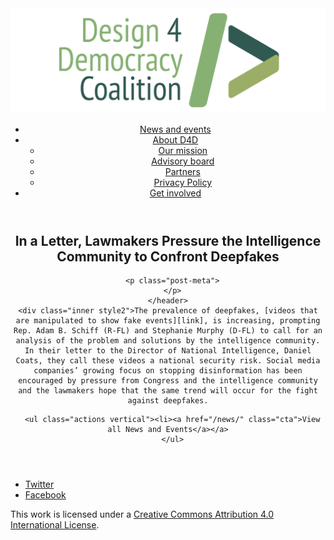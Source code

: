 <!DOCTYPE html>
<html lang="en_US"><head>
  <meta charset="utf-8">
  <meta http-equiv="X-UA-Compatible" content="IE=edge">
  <meta name="viewport" content="width=device-width, initial-scale=1">
  <link rel="apple-touch-icon" sizes="180x180" href="/assets/favicon/apple-touch-icon.png">
  <link rel="icon" type="image/png" sizes="32x32" href="/assets/favicon/favicon-32x32.png">
  <link rel="icon" type="image/png" sizes="16x16" href="/assets/favicon/favicon-16x16.png">
  <link rel="manifest" href="/site.webmanifest">
  <link rel="mask-icon" href="/assets/favicon/safari-pinned-tab.svg" color="#5bbad5">
  <meta name="msapplication-TileColor" content="#00aba9">
  <meta name="theme-color" content="#ffffff">

  
  <!-- Begin Jekyll SEO tag v2.4.0 -->
<title>In a Letter, Lawmakers Pressure the Intelligence Community to Confront Deepfakes | D4D Coalition</title>
<meta name="generator" content="Jekyll v3.7.3" />
<meta property="og:title" content="In a Letter, Lawmakers Pressure the Intelligence Community to Confront Deepfakes" />
<meta property="og:locale" content="en_US" />
<meta name="description" content="The prevalence of deepfakes, videos that are manipulated to show fake events, is increasing, prompting Rep. Adam B. Schiff (R-FL) and Stephanie Murphy (D-FL) to call for an analysis of the problem and solutions by the intelligence community. In their letter to the Director of National Intelligence, Daniel Coats, they call these videos a national security risk. Social media companies’ growing focus on stopping disinformation has been encouraged by pressure from Congress and the intelligence community and the lawmakers hope that the same trend will occur for the fight against deepfakes." />
<meta property="og:description" content="The prevalence of deepfakes, videos that are manipulated to show fake events, is increasing, prompting Rep. Adam B. Schiff (R-FL) and Stephanie Murphy (D-FL) to call for an analysis of the problem and solutions by the intelligence community. In their letter to the Director of National Intelligence, Daniel Coats, they call these videos a national security risk. Social media companies’ growing focus on stopping disinformation has been encouraged by pressure from Congress and the intelligence community and the lawmakers hope that the same trend will occur for the fight against deepfakes." />
<link rel="canonical" href="https://d4dcoalition.org/news/In-a-Letter-Lawmakers-Pressure-the-Intelligence-Community-to-Confront-Deepfakes.html" />
<meta property="og:url" content="https://d4dcoalition.org/news/In-a-Letter-Lawmakers-Pressure-the-Intelligence-Community-to-Confront-Deepfakes.html" />
<meta property="og:site_name" content="D4D Coalition" />
<meta property="og:type" content="article" />
<meta property="article:published_time" content="2018-09-14T00:00:00-04:00" />
<meta name="twitter:card" content="summary" />
<meta name="twitter:site" content="@design4dem" />
<meta name="google-site-verification" content="" />
<script type="application/ld+json">
{"description":"The prevalence of deepfakes, videos that are manipulated to show fake events, is increasing, prompting Rep. Adam B. Schiff (R-FL) and Stephanie Murphy (D-FL) to call for an analysis of the problem and solutions by the intelligence community. In their letter to the Director of National Intelligence, Daniel Coats, they call these videos a national security risk. Social media companies’ growing focus on stopping disinformation has been encouraged by pressure from Congress and the intelligence community and the lawmakers hope that the same trend will occur for the fight against deepfakes.","@type":"BlogPosting","url":"https://d4dcoalition.org/news/In-a-Letter-Lawmakers-Pressure-the-Intelligence-Community-to-Confront-Deepfakes.html","publisher":{"@type":"Organization","logo":{"@type":"ImageObject","url":"https://d4dcoalition.org/assets/img/logos/d4d-logo.png"}},"headline":"In a Letter, Lawmakers Pressure the Intelligence Community to Confront Deepfakes","dateModified":"2018-09-14T00:00:00-04:00","datePublished":"2018-09-14T00:00:00-04:00","mainEntityOfPage":{"@type":"WebPage","@id":"https://d4dcoalition.org/news/In-a-Letter-Lawmakers-Pressure-the-Intelligence-Community-to-Confront-Deepfakes.html"},"@context":"http://schema.org"}</script>
<!-- End Jekyll SEO tag -->

  <link rel="stylesheet" href="/tarteaucitron/css/tarteaucitron.css">
  <link rel="stylesheet" href="/assets/main.css">

  <link type="application/atom+xml" rel="alternate" href="https://d4dcoalition.org/feed.xml" title="D4D Coalition" />

</head>
<body>
  <!-- Wrapper -->
  <div id="wrapper"><header class="" role="banner" id="header">
    <!-- Logo -->
    <div class="logo">
      <a class="site-title" rel="author" href="/"><img src="/assets/img/d4d-logo.png" alt="D4D Coalition" /></a>
    </div><!-- to do: figure out how to manage dropdown -->
      <!-- Nav -->
      <nav id="nav"><ul><li class="current">
            <a class="page-link" href="/news/">
              News and events
            </a></li><li class="">
            <a class="page-link icon fa-angle-down" href="/areas-focus/">
              About D4D
            </a><ul><li>
                  <a href="/areas-focus/">
                    Our mission
                  </a>
              </li><li>
                  <a href="/advisory-board/">
                    Advisory board
                  </a>
              </li><li>
                  <a href="/tech-supporting-partners/">
                    Partners
                  </a>
              </li><li>
                  <a href="/privacy-policy.html">
                    Privacy Policy
                  </a>
              </li></ul></li><li class="">
            <a class="page-link" href="/join-us/">
              Get involved
            </a></li></ul></nav></header>
<section class="main alt event" aria-label="Content">
    <header>
      <h2 class="post-title">In a Letter, Lawmakers Pressure the Intelligence Community to Confront Deepfakes</h2>
      

      <p class="post-meta">
      </p>
    </header>
    <div class="inner style2">The prevalence of deepfakes, [videos that are manipulated to show fake events][link], is increasing, prompting Rep. Adam B. Schiff (R-FL) and Stephanie Murphy (D-FL) to call for an analysis of the problem and solutions by the intelligence community. In their letter to the Director of National Intelligence, Daniel Coats, they call these videos a national security risk. Social media companies’ growing focus on stopping disinformation has been encouraged by pressure from Congress and the intelligence community and the lawmakers hope that the same trend will occur for the fight against deepfakes.

[link]: https://www.washingtonpost.com/news/powerpost/paloma/the-cybersecurity-202/2018/09/14/the-cybersecurity-202-lawmakers-want-intelligence-chiefs-to-help-counter-threat-from-doctored-videos/5b9a97fd1b326b47ec9595b6/?utm_term=.14908678ca57


      <ul class="actions vertical"><li><a href="/news/" class="cta">View all News and Events</a></a>
      </ul>
  </div>
</section>
<footer id="footer" class="accent3">
  <ul class="icons">
    <li><a href="https://twitter.com/design4dem" class="icon alt fa-twitter"><span class="label">Twitter</span></a></li>
    <li><a href="https://www.facebook.com/Design4Democracy" class="icon alt fa-facebook"><span class="label">Facebook</span></a></li>
    <!--li><a href="#" class="icon alt fa-instagram"><span class="label">Instagram</span></a></li>
    <li><a href="#" class="icon alt fa-github"><span class="label">GitHub</span></a></li>
    <li><a href="#" class="icon alt fa-phone"><span class="label">Phone</span></a></li>
    <li><a href="#" class="icon alt fa-envelope-o"><span class="label">Email</span></a></li-->
  </ul>
  <p class="copyright">This work is licensed under a <a rel="license" href="http://creativecommons.org/licenses/by/4.0/">Creative Commons Attribution 4.0 International License</a>.</p>
</footer>
</div><!-- /wrapper -->
  <!-- Scripts -->
    <script src="/assets/js/scripts.min.js"></script><script src="/tarteaucitron/tarteaucitron.js"></script>
    <script type="text/javascript">
    (function($) {
      $(document).ready(function(){
        tarteaucitron.init({
          "hashtag": "#tarteaucitron", /* Automatically open the panel with the hashtag */
          "highPrivacy": false, /* disabling the auto consent feature on navigation? */
          "orientation": "top", /* the big banner should be on 'top' or 'bottom'? */
          "adblocker": false, /* Display a message if an adblocker is detected */
          "showAlertSmall": true, /* show the small banner on bottom right? */
          "cookieslist": true, /* Display the list of cookies installed ? */
          "removeCredit": false, /* remove the credit link? */
          //"cookieDomain": ".example.com" /* Domain name on which the cookie for the subdomains will be placed */
        });
      });
    })(jQuery);
    </script><script type="text/javascript">
  tarteaucitron.user.analyticsUa = 'UA-120811815-1';
  tarteaucitron.user.analyticsMore = function () { /* add here your optionnal ga.push() */ };
  (tarteaucitron.job = tarteaucitron.job || []).push('analytics');
</script></body>

</html>
